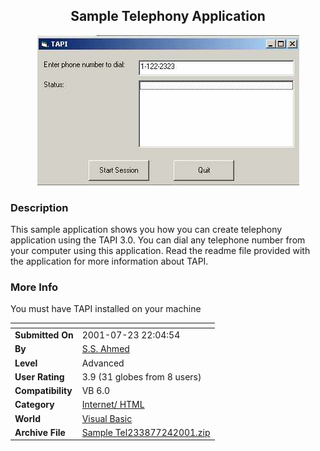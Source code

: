 ﻿<div align="center">

## Sample Telephony Application

<img src="PIC20017244373947.jpg">
</div>

### Description

This sample application shows you how you can create telephony application using the TAPI 3.0. You can dial any telephone number from your computer using this application. Read the readme file provided with the application for more information about TAPI.
 
### More Info
 
You must have TAPI installed on your machine


<span>             |<span>
---                |---
**Submitted On**   |2001-07-23 22:04:54
**By**             |[S\.S\. Ahmed](https://github.com/Planet-Source-Code/PSCIndex/blob/master/ByAuthor/s-s-ahmed.md)
**Level**          |Advanced
**User Rating**    |3.9 (31 globes from 8 users)
**Compatibility**  |VB 6\.0
**Category**       |[Internet/ HTML](https://github.com/Planet-Source-Code/PSCIndex/blob/master/ByCategory/internet-html__1-34.md)
**World**          |[Visual Basic](https://github.com/Planet-Source-Code/PSCIndex/blob/master/ByWorld/visual-basic.md)
**Archive File**   |[Sample Tel233877242001\.zip](https://github.com/Planet-Source-Code/s-s-ahmed-sample-telephony-application__1-25410/archive/master.zip)









